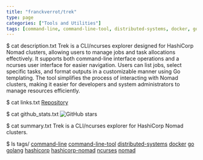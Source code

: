 ```yaml
---
title: "franckverrot/trek"
type: page
categories: ["Tools and Utilities"]
tags: [command-line, command-line-tool, distributed-systems, docker, go, golang, hashicorp, hashicorp-nomad, ncurses, nomad]
---
```


$ cat description.txt
Trek is a CLI/ncurses explorer designed for HashiCorp Nomad clusters, allowing users to manage jobs and task allocations effectively. It supports both command-line interface operations and a ncurses user interface for easier navigation. Users can list jobs, select specific tasks, and format outputs in a customizable manner using Go templating. The tool simplifies the process of interacting with Nomad clusters, making it easier for developers and system administrators to manage resources efficiently.

$ cat links.txt
[Repository](https://github.com/franckverrot/trek)

$ cat github_stats.txt
![GitHub stars](https://img.shields.io/github/stars/franckverrot/trek?style=social)


$ cat summary.txt
Trek is a CLI/ncurses explorer for HashiCorp Nomad clusters.


$ ls tags/
[command-line](/tags/command-line/)
[command-line-tool](/tags/command-line-tool/)
[distributed-systems](/tags/distributed-systems/)
[docker](/tags/docker/)
[go](/tags/go/)
[golang](/tags/golang/)
[hashicorp](/tags/hashicorp/)
[hashicorp-nomad](/tags/hashicorp-nomad/)
[ncurses](/tags/ncurses/)
[nomad](/tags/nomad/)
